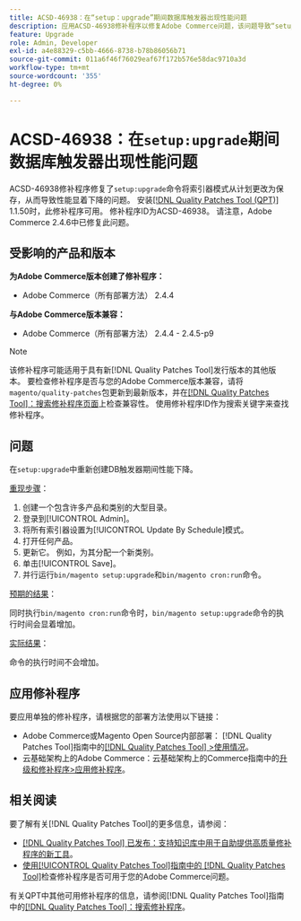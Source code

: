 ```yaml
---
title: ACSD-46938：在“setup：upgrade”期间数据库触发器出现性能问题
description: 应用ACSD-46938修补程序以修复Adobe Commerce问题，该问题导致“setup：upgrade”命令将索引器模式从计划更改为保存，从而显着降低性能。
feature: Upgrade
role: Admin, Developer
exl-id: a4e88329-c5bb-4666-8738-b78b86056b71
source-git-commit: 011a6f46f76029eaf67f172b576e58dac9710a3d
workflow-type: tm+mt
source-wordcount: '355'
ht-degree: 0%

---
```


# ACSD-46938：在`setup:upgrade`期间数据库触发器出现性能问题

ACSD-46938修补程序修复了`setup:upgrade`命令将索引器模式从计划更改为保存，从而导致性能显着下降的问题。 安装[[!DNL Quality Patches Tool (QPT)]](https://experienceleague.adobe.com/zh-hans/docs/commerce-operations/tools/quality-patches-tool/quality-patches-tool-to-self-serve-quality-patches) 1.1.50时，此修补程序可用。 修补程序ID为ACSD-46938。 请注意，Adobe Commerce 2.4.6中已修复此问题。

## 受影响的产品和版本

**为Adobe Commerce版本创建了修补程序：**

* Adobe Commerce（所有部署方法） 2.4.4

**与Adobe Commerce版本兼容：**

* Adobe Commerce（所有部署方法） 2.4.4 - 2.4.5-p9

>[!NOTE]
>
>该修补程序可能适用于具有新[!DNL Quality Patches Tool]发行版本的其他版本。 要检查修补程序是否与您的Adobe Commerce版本兼容，请将`magento/quality-patches`包更新到最新版本，并在[[!DNL Quality Patches Tool]：搜索修补程序页面](https://experienceleague.adobe.com/tools/commerce-quality-patches/index.html?lang=zh-Hans)上检查兼容性。 使用修补程序ID作为搜索关键字来查找修补程序。

## 问题

在`setup:upgrade`中重新创建DB触发器期间性能下降。

<u>重现步骤</u>：

1. 创建一个包含许多产品和类别的大型目录。
1. 登录到[!UICONTROL Admin]。
1. 将所有索引器设置为[!UICONTROL Update By Schedule]模式。
1. 打开任何产品。
1. 更新它。 例如，为其分配一个新类别。
1. 单击[!UICONTROL Save]。
1. 并行运行`bin/magento setup:upgrade`和`bin/magento cron:run`命令。

<u>预期的结果</u>：

同时执行`bin/magento cron:run`命令时，`bin/magento setup:upgrade`命令的执行时间会显着增加。

<u>实际结果</u>：

命令的执行时间不会增加。

## 应用修补程序

要应用单独的修补程序，请根据您的部署方法使用以下链接：

* Adobe Commerce或Magento Open Source内部部署： [!DNL Quality Patches Tool]指南中的[[!DNL Quality Patches Tool] >使用情况](/help/tools/quality-patches-tool/usage.md)。
* 云基础架构上的Adobe Commerce：云基础架构上的Commerce指南中的[升级和修补程序>应用修补程序](https://experienceleague.adobe.com/docs/commerce-cloud-service/user-guide/develop/upgrade/apply-patches.html?lang=zh-Hans)。

## 相关阅读

要了解有关[!DNL Quality Patches Tool]的更多信息，请参阅：

* [[!DNL Quality Patches Tool] 已发布：支持知识库中用于自助提供高质量修补程序的新工具](https://experienceleague.adobe.com/zh-hans/docs/commerce-operations/tools/quality-patches-tool/quality-patches-tool-to-self-serve-quality-patches)。
* [使用[!UICONTROL Quality Patches Tool]指南中的 [!DNL Quality Patches Tool]](/help/tools/quality-patches-tool/patches-available-in-qpt/check-patch-for-magento-issue-with-magento-quality-patches.md)检查修补程序是否可用于您的Adobe Commerce问题。


有关QPT中其他可用修补程序的信息，请参阅[!DNL Quality Patches Tool]指南中的[[!DNL Quality Patches Tool]：搜索修补程序](https://experienceleague.adobe.com/tools/commerce-quality-patches/index.html?lang=zh-Hans)。
